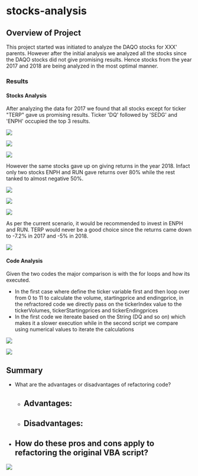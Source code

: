 # stocks-analysis

## Overview of Project
This project started was initiated to analyze the DAQO stocks for XXX' parents. 
However after the initial analysis we analyzed all the stocks since the DAQO stocks did not give promising results.
Hence stocks from the year 2017 and 2018 are being analyzed in the most optimal manner. 

### Results

#### Stocks Analysis
After analyzing the data for 2017 we found that all stocks except for ticker "TERP" gave us promising results. 
Ticker 'DQ' followed by 'SEDG' and 'ENPH' occupied the top 3 results. 

![](https://github.com/c3crocks/stocks-analysis/blob/main/Resources/VBA_Challenge_2017.png)

![](https://github.com/c3crocks/stocks-analysis/blob/main/Resources/volume2017.png)

![](https://github.com/c3crocks/stocks-analysis/blob/main/Resources/returns2017.png)

However the same stocks gave up on giving returns in the year 2018. Infact only two stocks ENPH and RUN gave returns over 80% while the rest tanked to almost negative 50%.

![](https://github.com/c3crocks/stocks-analysis/blob/main/Resources/VBA_Challenge_2018.png)

![](https://github.com/c3crocks/stocks-analysis/blob/main/Resources/volume2018.png)

![](https://github.com/c3crocks/stocks-analysis/blob/main/Resources/returns2018.png)

As per the current scenario, it would be recommended to invest in ENPH and RUN. TERP would never be a good choice since the returns came down to -7.2% in 2017 and -5% in 2018.

![](https://github.com/c3crocks/stocks-analysis/blob/main/Resources/returns2018_Combo.png)


#### Code Analysis

Given the two codes the major comparison is with the for loops and how its executed. 
- In the first case where define the ticker variable first and then loop over from 0 to 11 to calculate the volume, startingprice and endingprice, in the refractored code we directly pass on the tickerIndex value to the tickerVolumes, tickerStartingprices and tickerEndingprices 
- In the first code we itereate based on the String (DQ and so on) which makes it a slower execution while in the second script we compare using numerical values to iterate the calculations

![](https://github.com/c3crocks/stocks-analysis/blob/main/Resources/exectiming.png)

![](https://github.com/c3crocks/stocks-analysis/blob/main/Resources/refratorreddcomparison.png)


## Summary

- What are the advantages or disadvantages of refactoring code?
	- Advantages:
		- 
	- Disadvantages:
		- 
- How do these pros and cons apply to refactoring the original VBA script?
	- 


![](https://github.com/c3crocks/kickstarter-analysis1/blob/main/Additional_Images/GoalsPie.png)